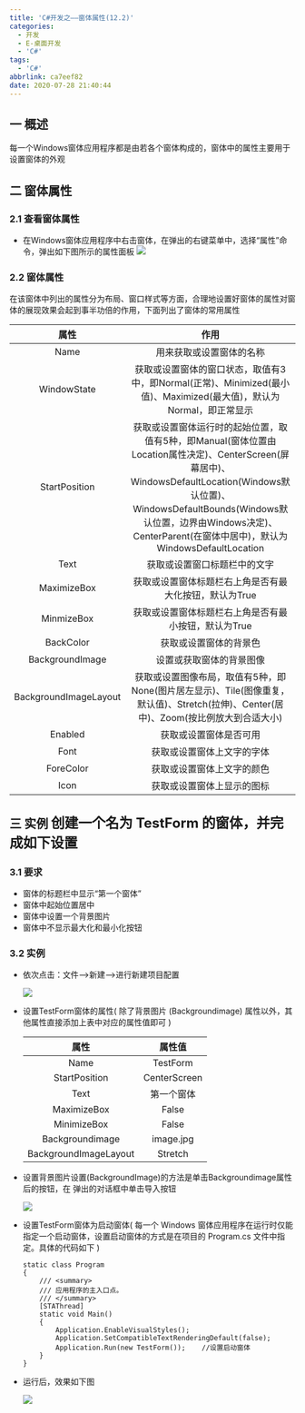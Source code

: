 ```yaml
---
title: 'C#开发之——窗体属性(12.2)'
categories:
  - 开发
  - E-桌面开发
  - 'C#'
tags:
  - 'C#'
abbrlink: ca7eef82
date: 2020-07-28 21:40:44
---
```

## 一 概述

每一个Windows窗体应用程序都是由若各个窗体构成的，窗体中的属性主要用于设置窗体的外观

<!--more-->

## 二 窗体属性

### 2.1 查看窗体属性

* 在Windows窗体应用程序中右击窗体，在弹出的右键菜单中，选择“属性”命令，弹出如下图所示的属性面板
![][1]

### 2.2 窗体属性

在该窗体中列出的属性分为布局、窗口样式等方面，合理地设置好窗体的属性对窗体的展现效果会起到事半功倍的作用，下面列出了窗体的常用属性

|         属性          |                             作用                             |
| :-------------------: | :----------------------------------------------------------: |
|         Name          |                   用来获取或设置窗体的名称                   |
|      WindowState      | 获取或设置窗体的窗口状态，取值有3中，即Normal(正常)、Minimized(最小值)、Maximized(最大值)，默认为Normal，即正常显示 |
|     StartPosition     | 获取或设置窗体运行时的起始位置，取值有5种，即Manual(窗体位置由Location属性决定)、CenterScreen(屏幕居中)、WindowsDefaultLocation(Windows默认位置)、WindowsDefaultBounds(Windows默认位置，边界由Windows决定)、CenterParent(在窗体中居中)，默认为WindowsDefaultLocation |
|         Text          |                 获取或设置窗口标题栏中的文字                 |
|      MaximizeBox      |    获取或设置窗体标题栏右上角是否有最大化按钮，默认为True    |
|      MinmizeBox       |     获取或设置窗体标题栏右上角是否有最小按钮，默认为True     |
|       BackColor       |                    获取或设置窗体的背景色                    |
|    BackgroundImage    |                   设置或获取窗体的背景图像                   |
| BackgroundImageLayout | 获取或设置图像布局，取值有5种，即None(图片居左显示)、Tile(图像重复，默认值)、Stretch(拉伸)、Center(居中)、Zoom(按比例放大到合适大小) |
|        Enabled        |                    获取或设置窗体是否可用                    |
|         Font          |                  获取或设置窗体上文字的字体                  |
|       ForeColor       |                  获取或设置窗体上文字的颜色                  |
|         Icon          |                  获取或设置窗体上显示的图标                  |

## 三 实例  <font size=5> 创建一个名为 TestForm 的窗体，并完成如下设置 </font>

### 3.1 要求

* 窗体的标题栏中显示“第一个窗体”
* 窗体中起始位置居中
* 窗体中设置一个背景图片
* 窗体中不显示最大化和最小化按钮

### 3.2 实例

* 依次点击：文件——>新建——>进行新建项目配置

  ![][2]
  
* 设置TestForm窗体的属性( 除了背景图片 (Backgroundimage) 属性以外，其他属性直接添加上表中对应的属性值即可 )

  |         属性          |    属性值    |
  | :-------------------: | :----------: |
  |         Name          |   TestForm   |
  |     StartPosition     | CenterScreen |
  |         Text          |  第一个窗体  |
  |      MaximizeBox      |    False     |
  |      MinimizeBox      |    False     |
  |    Backgroundimage    |  image.jpg   |
  | BackgroundImageLayout |   Stretch    |

* 设置背景图片设置(BackgroundImage)的方法是单击Backgroundimage属性后的按钮，在 弹出的对话框中单击导入按钮

  ![][3]
  
* 设置TestForm窗体为启动窗体( 每一个 Windows 窗体应用程序在运行时仅能指定一个启动窗体，设置启动窗体的方式是在项目的 Program.cs 文件中指定。具体的代码如下 )

  ```
  static class Program
  {
      /// <summary>
      /// 应用程序的主入口点。
      /// </summary>
      [STAThread]
      static void Main()
      {
          Application.EnableVisualStyles();
          Application.SetCompatibleTextRenderingDefault(false);
          Application.Run(new TestForm());    //设置启动窗体
      }
  }
  ```

* 运行后，效果如下图

  ![][4]
  
  

[1]:https://raw.githubusercontent.com/PGzxc/CDN/master/blog-image/csharp-form-property-view.png
[2]:https://raw.githubusercontent.com/PGzxc/CDN/master/blog-image/csharp-test-form-create.png
[3]:https://raw.githubusercontent.com/PGzxc/CDN/master/blog-image/csharp-form-image-import.png
[4]:https://raw.githubusercontent.com/PGzxc/CDN/master/blog-image/csharp-test-form-run.png
